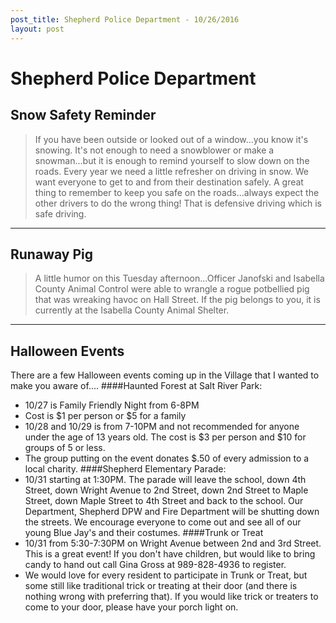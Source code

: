 ```yaml
---
post_title: Shepherd Police Department - 10/26/2016
layout: post
---
```


#  Shepherd Police Department

## Snow Safety Reminder


> If you have been outside or looked out of a window...you know it's snowing. It's not enough to need a snowblower or make a snowman...but it is enough to remind yourself to slow down on the roads. Every year we need a little refresher on driving in snow. We want everyone to get to and from their destination safely.
A great thing to remember to keep you safe on the roads...always expect the other drivers to do the wrong thing! That is defensive driving which is safe driving.


- - - 
## Runaway Pig

> A little humor on this Tuesday afternoon...Officer Janofski and Isabella County Animal Control were able to wrangle a rogue potbellied pig that was wreaking havoc on Hall Street. If the pig belongs to you, it is currently at the Isabella County Animal Shelter.

- - -
## Halloween Events

There are a few Halloween events coming up in the Village that I wanted to make you aware of....
####Haunted Forest at Salt River Park:
- 10/27 is Family Friendly Night from 6-8PM
- Cost is $1 per person or $5 for a family
- 10/28 and 10/29 is from 7-10PM and not recommended for anyone under the age of 13 years old. The cost is $3 per person and $10 for groups of 5 or less.
- The group putting on the event donates $.50 of every admission to a local charity.
####Shepherd Elementary Parade:
- 10/31 starting at 1:30PM. The parade will leave the school, down 4th Street, down Wright Avenue to 2nd Street, down 2nd Street to Maple Street, down Maple Street to 4th Street and back to the school. Our Department, Shepherd DPW and Fire Department will be shutting down the streets. We encourage everyone to come out and see all of our young Blue Jay's and their costumes.
####Trunk or Treat
- 10/31 from 5:30-7:30PM on Wright Avenue between 2nd and 3rd Street. This is a great event! If you don't have children, but would like to bring candy to hand out call Gina Gross at 989-828-4936 to register.
- We would love for every resident to participate in Trunk or Treat, but some still like traditional trick or treating at their door (and there is nothing wrong with preferring that). If you would like trick or treaters to come to your door, please have your porch light on.
